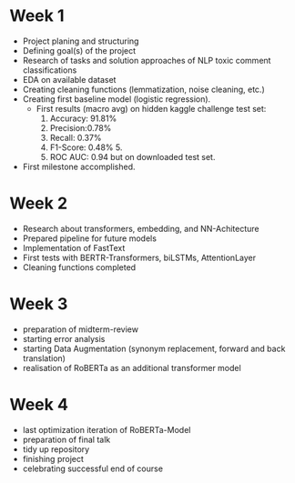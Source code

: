 # Week 1
* Project planing and structuring
* Defining goal(s) of the project
* Research of tasks and solution approaches of NLP toxic comment classifications
* EDA on available dataset
* Creating cleaning functions (lemmatization, noise cleaning, etc.)
* Creating first baseline model (logistic regression). 
    * First results (macro avg) on hidden kaggle challenge test set: 
      1. Accuracy: 91.81%
      2. Precision:0.78%
      3. Recall: 0.37%
      4. F1-Score: 0.48%      5. 
      5. ROC AUC: 0.94 but on downloaded test set.
* First milestone accomplished.

# Week 2
* Research about transformers, embedding, and NN-Achitecture
* Prepared pipeline for future models
* Implementation of FastText
* First tests with BERTR-Transformers, biLSTMs, AttentionLayer
* Cleaning functions completed


# Week 3
* preparation of midterm-review
* starting error analysis
* starting Data Augmentation (synonym replacement, forward and back translation)
* realisation of RoBERTa as an additional transformer model

# Week 4
* last optimization iteration of RoBERTa-Model
* preparation of final talk
* tidy up repository
* finishing project
* celebrating successful end of course
